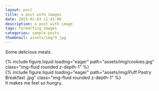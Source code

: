 ```yaml
---
layout: post
title: a post with images
date: 2025-01-03 11:41:00
description: a post with image
tags: formatting images
categories: sample-posts
thumbnail: assets/img/9.jpg
---
```


Some delicious meals.

<div class="row mt-3">
    <div class="col-sm mt-3 mt-md-0">
        {% include figure.liquid loading="eager" path="assets/img/cookies.jpg" class="img-fluid rounded z-depth-1" %}
    </div>
    <div class="col-sm mt-3 mt-md-0">
        {% include figure.liquid loading="eager" path="assets/img/Puff Pastry Breakfast .jpg" class="img-fluid rounded z-depth-1" %}
    </div>
</div>
<div class="caption">
    It makes me feel so hungry.
</div>
